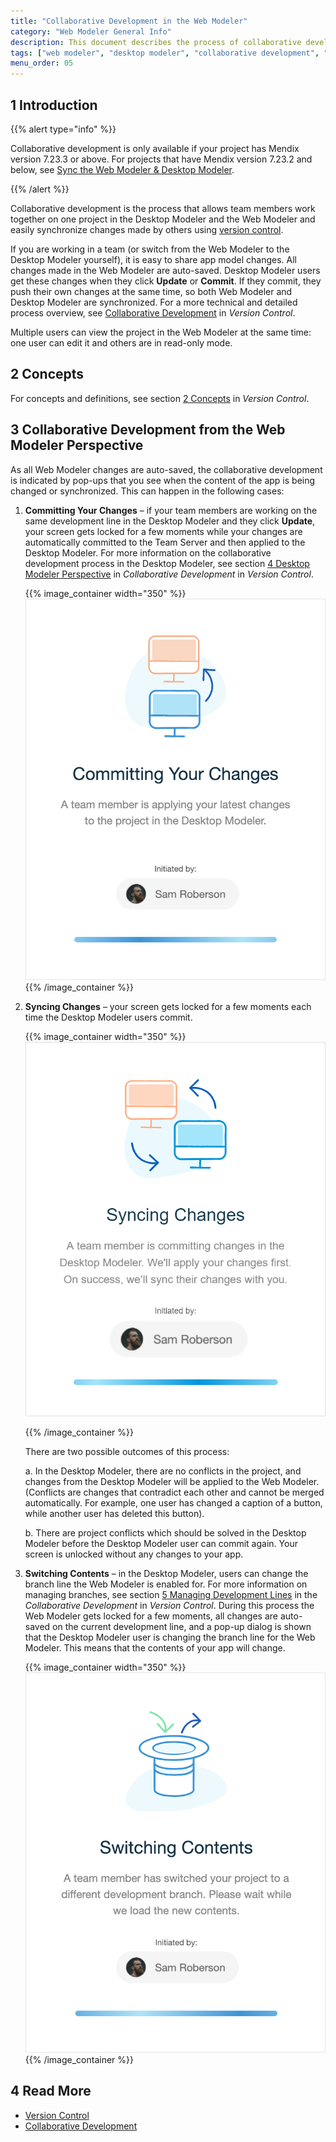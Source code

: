 ```yaml
---
title: "Collaborative Development in the Web Modeler"
category: "Web Modeler General Info"
description: This document describes the process of collaborative development between the Mendix Web Modeler and the Mendix Desktop Modeler from the perspective of the Web Modeler.
tags: ["web modeler", "desktop modeler", "collaborative development", "sync"]
menu_order: 05
---
```


## 1 Introduction

{{% alert type="info" %}}

Collaborative development is only available if your project has Mendix version 7.23.3 or above. For projects that have Mendix version 7.23.2 and below, see [Sync the Web Modeler & Desktop Modeler](/refguide/sync-webmodeler-desktopmodeler).

{{% /alert %}}

Collaborative development is the process that allows team members work together on one project in the Desktop Modeler and the Web Modeler and easily synchronize changes made by others using [version control](/refguide/version-control). 

If you are working in a team (or switch from the Web Modeler to the Desktop Modeler yourself), it is easy to share app model changes. All changes made in the Web Modeler are auto-saved. Desktop Modeler users get these changes when they click **Update** or **Commit**. If they commit, they push their own changes at the same time, so both Web Modeler and Desktop Modeler are synchronized. For a more technical and detailed process overview, see [Collaborative Development](/refguide/collaborative-development) in *Version Control*. 

Multiple users can view the project in the Web Modeler at the same time: one user can edit it and others are in read-only mode. 

## 2 Concepts

For concepts and definitions, see section [2 Concepts](/refguide/version-control) in *Version Control*. 

## 3 Collaborative Development from the Web Modeler Perspective

As all Web Modeler changes are auto-saved, the collaborative development is indicated by pop-ups that you see when the content of the app is being changed or synchronized. This can happen in the following cases:

1. **Committing Your Changes** – if your team members are working on the same development line in the Desktop Modeler and they click **Update**, your screen gets locked for a few moments while your changes are automatically committed to the Team Server and then applied to the Desktop Modeler. For more information on the collaborative development process in the Desktop Modeler, see section [4 Desktop Modeler Perspective]() in *Collaborative Development* in *Version Control*.

    {{% image_container width="350" %}}![Committing Changes Dialog Box](attachments/general-collaborative-development/committing-changes.png)
   {{% /image_container %}}

2.  **Syncing Changes** – your screen gets locked for a few moments each time the Desktop Modeler users commit. <br/>

    {{% image_container width="350" %}}![Synching Changes Dialog Box](attachments/general-collaborative-development/synching-changes.png)<br/>

    {{% /image_container %}}

    There are two possible outcomes of this process:<br/>

    a.  In the Desktop Modeler, there are no conflicts in the project, and changes from the Desktop Modeler will be applied to the Web Modeler. (Conflicts are changes that contradict each other and cannot be merged automatically. For example, one user has changed a caption of a button, while another user has deleted this button).

    b.  There are project conflicts which should be solved in the Desktop Modeler before the Desktop Modeler user can commit again. Your screen is unlocked without any changes to your app.  

3.  **Switching Contents** – in the Desktop Modeler, users can change the branch line the Web Modeler is enabled for. For more information on managing branches, see section [5 Managing Development Lines](/refguide/collaborative-development#managing-branches) in the *Collaborative Development* in *Version Control*. 
	During this process the Web Modeler gets locked for a few moments, all changes are auto-saved on the current development line, and a pop-up dialog is shown that the Desktop Modeler user is changing the branch line for the Web Modeler. This means that the contents of your app will change. 

	{{% image_container width="350" %}}![Switching Contents Dialog Box](attachments/general-collaborative-development/switching-branches.png)
  {{% /image_container %}}

## 4 Read More

* [Version Control](/refguide/version-control)
* [Collaborative Development](/refguide/collaborative-development)

